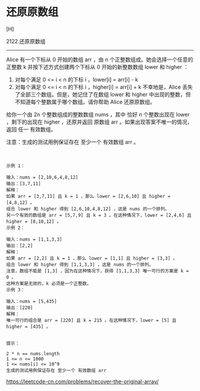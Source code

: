 # 还原原数组

[H]

2122.还原原数组

---

Alice 有一个下标从 0 开始的数组 arr ，由 n 个正整数组成。她会选择一个任意的 正整数 k 并按下述方式创建两个下标从 0 开始的新整数数组 lower 和 higher ：

1. 对每个满足 0 <= i < n 的下标 i ，lower[i] = arr[i] - k
2. 对每个满足 0 <= i < n 的下标 i ，higher[i] = arr[i] + k
不幸地是，Alice 丢失了全部三个数组。但是，她记住了在数组 lower 和 higher 中出现的整数，但不知道每个整数属于哪个数组。请你帮助 Alice 还原原数组。

给你一个由 2n 个整数组成的整数数组 nums ，其中 恰好 n 个整数出现在 lower ，剩下的出现在 higher ，还原并返回 原数组 arr 。如果出现答案不唯一的情况，返回 任一 有效数组。

注意：生成的测试用例保证存在 至少一个 有效数组 arr 。

 
```
示例 1：

输入：nums = [2,10,6,4,8,12]
输出：[3,7,11]
解释：
如果 arr = [3,7,11] 且 k = 1 ，那么 lower = [2,6,10] 且 higher = [4,8,12] 。
组合 lower 和 higher 得到 [2,6,10,4,8,12] ，这是 nums 的一个排列。
另一个有效的数组是 arr = [5,7,9] 且 k = 3 。在这种情况下，lower = [2,4,6] 且 higher = [8,10,12] 。
示例 2：

输入：nums = [1,1,3,3]
输出：[2,2]
解释：
如果 arr = [2,2] 且 k = 1 ，那么 lower = [1,1] 且 higher = [3,3] 。
组合 lower 和 higher 得到 [1,1,3,3] ，这是 nums 的一个排列。
注意，数组不能是 [1,3] ，因为在这种情况下，获得 [1,1,3,3] 唯一可行的方案是 k = 0 。
这种方案是无效的，k 必须是一个正整数。
示例 3：

输入：nums = [5,435]
输出：[220]
解释：
唯一可行的组合是 arr = [220] 且 k = 215 。在这种情况下，lower = [5] 且 higher = [435] 。
 

提示：

2 * n == nums.length
1 <= n <= 1000
1 <= nums[i] <= 10^9
生成的测试用例保证存在 至少一个 有效数组 arr
```

https://leetcode-cn.com/problems/recover-the-original-array/